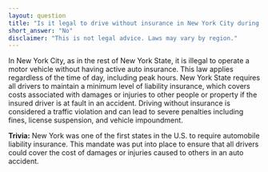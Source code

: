 ```yaml
---
layout: question
title: "Is it legal to drive without insurance in New York City during peak hours?"
short_answer: "No"
disclaimer: "This is not legal advice. Laws may vary by region."
---
```


In New York City, as in the rest of New York State, it is illegal to operate a motor vehicle without having active auto insurance. This law applies regardless of the time of day, including peak hours. New York State requires all drivers to maintain a minimum level of liability insurance, which covers costs associated with damages or injuries to other people or property if the insured driver is at fault in an accident. Driving without insurance is considered a traffic violation and can lead to severe penalties including fines, license suspension, and vehicle impoundment.

**Trivia:** New York was one of the first states in the U.S. to require automobile liability insurance. This mandate was put into place to ensure that all drivers could cover the cost of damages or injuries caused to others in an auto accident.
